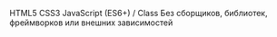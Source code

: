 
HTML5
CSS3
JavaScript (ES6+) / Class
Без сборщиков, библиотек, фреймворков или внешних зависимостей
